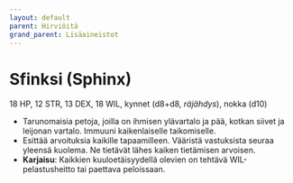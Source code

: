 ```yaml
---
layout: default
parent: Hirviöitä
grand_parent: Lisäaineistot
---
```


# Sfinksi (Sphinx)

18 HP, 12 STR, 13 DEX, 18 WIL, kynnet (d8+d8, _räjähdys_), nokka (d10)

- Tarunomaisia petoja, joilla on ihmisen ylävartalo ja pää, kotkan siivet ja leijonan vartalo. Immuuni kaikenlaiselle taikomiselle.
- Esittää arvoituksia kaikille tapaamilleen. Vääristä vastuksista seuraa yleensä kuolema. Ne tietävät lähes kaiken tietämisen arvoisen.
- **Karjaisu**: Kaikkien kuuloetäisyydellä olevien on tehtävä WIL-pelastusheitto tai paettava peloissaan.